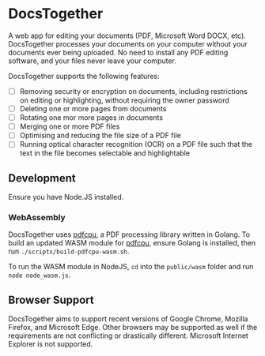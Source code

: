 # DocsTogether

A web app for editing your documents (PDF, Microsoft Word DOCX, etc). DocsTogether processes your documents on your computer without your documents ever being uploaded. No need to install any PDF editing software, and your files never leave your computer.

DocsTogether supports the following features:

- [ ] Removing security or encryption on documents, including restrictions on editing or highlighting, without requiring the owner password
- [ ] Deleting one or more pages from documents
- [ ] Rotating one mor more pages in documents
- [ ] Merging one or more PDF files
- [ ] Optimising and reducing the file size of a PDF file
- [ ] Running optical character recognition (OCR) on a PDF file such that the text in the file becomes selectable and highlightable

## Development

Ensure you have Node.JS installed.

### WebAssembly

DocsTogether uses [pdfcpu](https://github.com/pdfcpu/pdfcpu), a PDF processing library written in Golang. To build an updated WASM module for [pdfcpu](https://github.com/pdfcpu/pdfcpu), ensure Golang is installed, then run `./scripts/build-pdfcpu-wasm.sh`.

To run the WASM module in NodeJS, `cd` into the `public/wasm` folder and run `node node_wasm.js`.

## Browser Support

DocsTogether aims to support recent versions of Google Chrome, Mozilla Firefox, and Microsoft Edge. Other browsers may be supported as well if the requirements are not conflicting or drastically different. Microsoft Internet Explorer is not supported.

